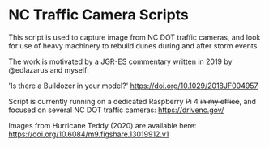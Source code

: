# NC Traffic Camera Scripts

This script is used to capture image from NC DOT traffic cameras, and look for use of heavy machinery to rebuild dunes during and after storm events. 

The work is motivated by a JGR-ES commentary written in 2019 by @edlazarus and myself: 

'Is there a Bulldozer in your model?'  https://doi.org/10.1029/2018JF004957

Script is currently running on a dedicated Raspberry Pi 4 ~~in my office~~, and focused on several NC DOT traffic cameras:
https://drivenc.gov/

Images from Hurricane Teddy (2020) are available here: https://doi.org/10.6084/m9.figshare.13019912.v1
